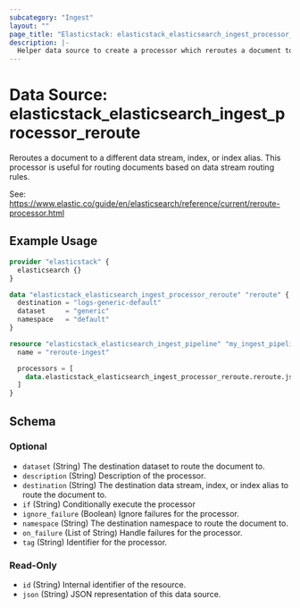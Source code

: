 ```yaml
---
subcategory: "Ingest"
layout: ""
page_title: "Elasticstack: elasticstack_elasticsearch_ingest_processor_reroute Data Source"
description: |-
  Helper data source to create a processor which reroutes a document to a different data stream, index, or index alias.
---
```


# Data Source: elasticstack_elasticsearch_ingest_processor_reroute

Reroutes a document to a different data stream, index, or index alias. This processor is useful for routing documents based on data stream routing rules.

See: https://www.elastic.co/guide/en/elasticsearch/reference/current/reroute-processor.html

## Example Usage

```terraform
provider "elasticstack" {
  elasticsearch {}
}

data "elasticstack_elasticsearch_ingest_processor_reroute" "reroute" {
  destination = "logs-generic-default"
  dataset     = "generic"
  namespace   = "default"
}

resource "elasticstack_elasticsearch_ingest_pipeline" "my_ingest_pipeline" {
  name = "reroute-ingest"

  processors = [
    data.elasticstack_elasticsearch_ingest_processor_reroute.reroute.json
  ]
}
```

## Schema

### Optional

- `dataset` (String) The destination dataset to route the document to.
- `description` (String) Description of the processor.
- `destination` (String) The destination data stream, index, or index alias to route the document to.
- `if` (String) Conditionally execute the processor
- `ignore_failure` (Boolean) Ignore failures for the processor.
- `namespace` (String) The destination namespace to route the document to.
- `on_failure` (List of String) Handle failures for the processor.
- `tag` (String) Identifier for the processor.

### Read-Only

- `id` (String) Internal identifier of the resource.
- `json` (String) JSON representation of this data source.